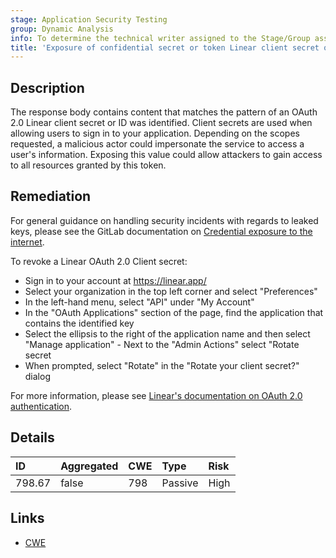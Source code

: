 ```yaml
---
stage: Application Security Testing
group: Dynamic Analysis
info: To determine the technical writer assigned to the Stage/Group associated with this page, see https://handbook.gitlab.com/handbook/product/ux/technical-writing/#assignments
title: 'Exposure of confidential secret or token Linear client secret or ID (OAuth 2.0)'
---
```


## Description

The response body contains content that matches the pattern of an OAuth 2.0 Linear client secret or ID was identified. Client secrets are used when allowing users to sign in to your application. Depending on the scopes requested, a malicious actor could impersonate the service to access a user's information.
Exposing this value could allow attackers to gain access to all resources granted by this token.

## Remediation

For general guidance on handling security incidents with regards to leaked keys, please see the GitLab documentation on [Credential exposure to the internet](../../../../../security/responding_to_security_incidents.md#credential-exposure-to-public-internet).

To revoke a Linear OAuth 2.0 Client secret:

- Sign in to your account at <https://linear.app/>
- Select your organization in the top left corner and select "Preferences"
- In the left-hand menu, select "API" under "My Account"
- In the "OAuth Applications" section of the page, find the application that contains the identified key
- Select the ellipsis to the right of the application name and then select "Manage application" - Next to the "Admin Actions" select "Rotate secret
- When prompted, select "Rotate" in the "Rotate your client secret?" dialog

For more information, please see [Linear's documentation on OAuth 2.0 authentication](https://developers.linear.app/docs/oauth/authentication).

## Details

| ID | Aggregated | CWE | Type | Risk |
|:---|:-----------|:----|:-----|:-----|
| 798.67 | false | 798 | Passive | High |

## Links

- [CWE](https://cwe.mitre.org/data/definitions/798.html)
